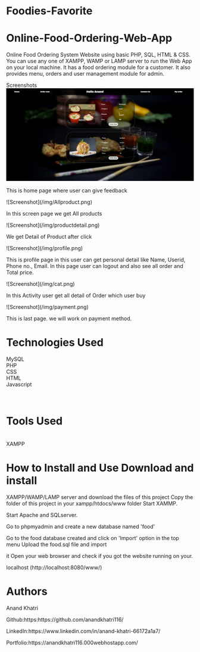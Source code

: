 <h1>Foodies-Favorite</h1>
<h1>Online-Food-Ordering-Web-App
</h1>
<p>Online Food Ordering System Website using basic PHP, SQL, HTML & CSS. You can use any one of XAMPP, WAMP or LAMP server to run the Web App on your local machine. It has a food ordering module for a customer. It also provides menu, orders and user management
    module for admin.</p>


Screenshots ![Screenshot](/img/Allproduct.png)
<p>This is home page where user can give feedback</p>
![Screenshot](/img/Allproduct.png)
<p>In this screen page we get All products</p>
![Screenshot](/img/productdetail.png)
<p>We get Detail of Product after click</p>
![Screenshot](/img/profile.png)
<p>This is profile page in this user can get personal detail like Name, Userid, Phone no., Email. In this page user can logout and also see all order and Total price.</p>
![Screenshot](/img/cat.png)
<p>In this Activity user get all detail of Order which user buy</p>
![Screenshot](/img/payment.png)
<p>This is last page. we will work on payment method.</p>

<h1>Technologies Used</h1>
MySQL<br> PHP <br>CSS<br> HTML <br>Javascript<br><br><br>
<h1>Tools Used</h1>
<br>XAMPP
<h1>How to Install and Use Download and install</h1>
<p>XAMPP/WAMP/LAMP server and download the files of this project Copy the folder of this project in your xampp/htdocs/www folder Start XAMMP.</p>
<p>Start Apache and SQLserver.</p>
<p>Go to phpmyadmin and create a new database named 'food'</p>
<p>Go to the food database created and click on 'Import' option in the top menu Upload the food.sql file and import </p>
<p>it Open your web browser and check if you got the website running on your.</p>
localhost (http://localhost:8080/www/)
<h1>Authors</h1>
<p>Anand Khatri</p>
<p>Github:https:https://github.com/anandkhatri116/ </p>
<p>LinkedIn:https://www.linkedin.com/in/anand-khatri-66172a1a7/ </p>
<p>Portfolio:https://anandkhatri116.000webhostapp.com/</p>
